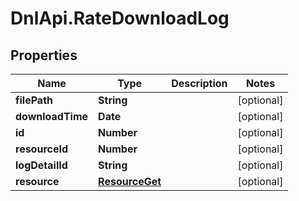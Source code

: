 # DnlApi.RateDownloadLog

## Properties
Name | Type | Description | Notes
------------ | ------------- | ------------- | -------------
**filePath** | **String** |  | [optional] 
**downloadTime** | **Date** |  | [optional] 
**id** | **Number** |  | [optional] 
**resourceId** | **Number** |  | [optional] 
**logDetailId** | **String** |  | [optional] 
**resource** | [**ResourceGet**](ResourceGet.md) |  | [optional] 


